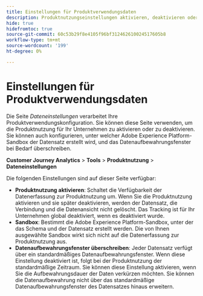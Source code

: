 ```yaml
---
title: Einstellungen für Produktverwendungsdaten
description: Produktnutzungseinstellungen aktivieren, deaktivieren oder konfigurieren.
hide: true
hidefromtoc: true
source-git-commit: 60c53b29f8e4105f96bf312462610024517605b8
workflow-type: tm+mt
source-wordcount: '199'
ht-degree: 0%

---
```


# Einstellungen für Produktverwendungsdaten

Die Seite _Dateneinstellungen_ verarbeitet Ihre Produktverwendungskonfiguration. Sie können diese Seite verwenden, um die Produktnutzung für Ihr Unternehmen zu aktivieren oder zu deaktivieren. Sie können auch konfigurieren, unter welcher Adobe Experience Platform-Sandbox der Datensatz erstellt wird, und das Datenaufbewahrungsfenster bei Bedarf überschreiben.

**Customer Journey Analytics** > **Tools** > **Produktnutzung** > **Dateneinstellungen**

Die folgenden Einstellungen sind auf dieser Seite verfügbar:

* **Produktnutzung aktivieren**: Schaltet die Verfügbarkeit der Datenerfassung zur Produktnutzung um. Wenn Sie die Produktnutzung aktivieren und sie später deaktivieren, werden der Datensatz, die Verbindung und die Datenansicht nicht gelöscht. Das Tracking ist für Ihr Unternehmen global deaktiviert, wenn es deaktiviert wurde.
* **Sandbox**: Bestimmt die Adobe Experience Platform-Sandbox, unter der das Schema und der Datensatz erstellt werden. Die von Ihnen ausgewählte Sandbox wirkt sich nicht auf die Datenerfassung zur Produktnutzung aus.
* **Datenaufbewahrungsfenster überschreiben**: Jeder Datensatz verfügt über ein standardmäßiges Datenaufbewahrungsfenster. Wenn diese Einstellung deaktiviert ist, folgt bei der Produktnutzung der standardmäßige Zeitraum. Sie können diese Einstellung aktivieren, wenn Sie die Aufbewahrungsdauer der Daten verkürzen möchten. Sie können die Datenaufbewahrung nicht über das standardmäßige Datenaufbewahrungsfenster des Datensatzes hinaus erweitern.
